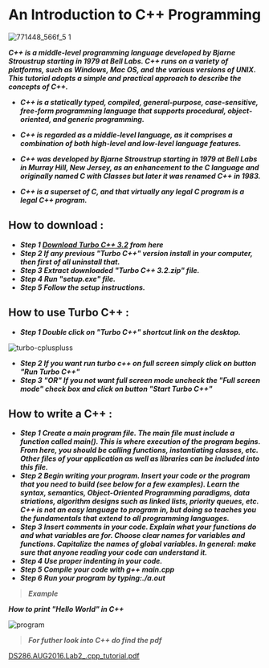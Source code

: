 # An Introduction to C++ Programming
![771448_566f_5 1](https://user-images.githubusercontent.com/36408283/38146930-c07dd452-346d-11e8-9448-15f06b060b2e.jpg)

**_C++ is a middle-level programming language developed by Bjarne Stroustrup starting in 1979 at Bell Labs. C++ runs on a variety of platforms, such as Windows, Mac OS, and the various versions of UNIX. This tutorial adopts a simple and practical approach to describe the concepts of C++._**
- **_C++ is a statically typed, compiled, general-purpose, case-sensitive, free-form programming language that supports procedural, object-oriented, and generic programming._**

- **_C++ is regarded as a middle-level language, as it comprises a combination of both high-level and low-level language features._**

- **_C++ was developed by Bjarne Stroustrup starting in 1979 at Bell Labs in Murray Hill, New Jersey, as an enhancement to the C language and originally named C with Classes but later it was renamed C++ in 1983._**

- **_C++ is a superset of C, and that virtually any legal C program is a legal C++ program._**

## How to download :

 - **_Step 1  [Download Turbo C++ 3.2](https://www.developerinsider.in/download-turbo-c-for-windows-7-8-8-1-and-windows-10-32-64-bit-full-screen/) from here_**
- **_Step 2	 If any previous "Turbo C++" version install in your computer, then first of all uninstall that._**              
- **_Step 3	 Extract downloaded "Turbo C++ 3.2.zip" file._**
- **_Step 4	 Run "setup.exe" file._**
- **_Step 5	 Follow the setup instructions._**

## How to use Turbo C++ :

- **_Step 1	Double click on "Turbo C++" shortcut link on the desktop._**

![turbo-cpluspluss](https://user-images.githubusercontent.com/36408283/38148046-6a8d1ec2-3472-11e8-96d8-ea83f9f9aef0.jpg)

- **_Step 2	If you want run turbo c++ on full screen simply click on button "Run Turbo C++"_**
- **_Step 3	"OR" If you not want full screen mode uncheck the "Full screen mode" check box and click on button "Start Turbo C++"_**

## How to write a C++ :

- **_Step 1 Create a main program file. The main file must include a function called main(). This is where execution of the program begins. From here, you should be calling functions, instantiating classes, etc. Other files of your application as well as libraries can be included into this file._**
- **_Step 2 Begin writing your program. Insert your code or the program that you need to build (see below for a few examples). Learn the syntax, semantics, Object-Oriented Programming paradigms, data striations, algorithm designs such as linked lists, priority queues, etc. C++ is not an easy language to program in, but doing so teaches you the fundamentals that extend to all programming languages._**
- **_Step 3 Insert comments in your code. Explain what your functions do and what variables are for. Choose clear names for variables and functions. Capitalize the names of global variables. In general: make sure that anyone reading your code can understand it._**
- **_Step 4 Use proper indenting in your code._**
- **_Step 5 Compile your code with g++ main.cpp_**
- **_Step 6 Run your program by typing:./a.out_**
 > **_Example_**

**_How to print "Hello World" in C++_**

![program](https://user-images.githubusercontent.com/36408283/38149082-cb01faee-3476-11e8-9bfe-7b54f457e57f.jpg)
 
> **_For futher look into C++ do find the pdf_**

[DS286.AUG2016.Lab2_.cpp_tutorial.pdf](https://github.com/Andreasshajijacob/Learn-C/files/1864449/DS286.AUG2016.Lab2_.cpp_tutorial.pdf)


